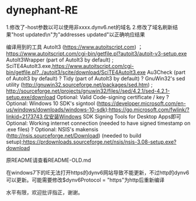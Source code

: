 # dynephant-RE
1.修改了-host参数以可以使用非xxxx.dynv6.net的域名 
2.修改了域名刷新结果"host updated\n"为"addresses updated"以正确响应结果 


编译用到的工具 
AutoIt3 (https://www.autoitscript.com) ； https://www.autoitscript.com/cgi-bin/getfile.pl?autoit3/autoit-v3-setup.exe 
AutoIt3Wrapper (part of AutoIt3 by default) ; SciTE4AutoIt3.exe,https://www.autoitscript.com/cgi-bin/getfile.pl?../autoit3/scite/download/SciTE4AutoIt3.exe 
Au3Check (part of AutoIt3 by default) ? 
Tidy (part of AutoIt3 by default) ? 
GnuWin32's sed utility (http://gnuwin32.sourceforge.net/packages/sed.htm) ; http://sourceforge.net/projects/gnuwin32/files//sed/4.2.1/sed-4.2.1-setup.exe/download 
Optional: Valid Code-signing certificate / key ? 
Optional: Windows 10 SDK's signtool (https://developer.microsoft.com/en-us/windows/downloads/windows-10-sdk);https://go.microsoft.com/fwlink/?linkid=2173743,仅安装Windows SDK Signing Tools for Desktop Apps即可  
Optional: Working internet connection (needed to have signed timestamp on .exe files) ? 
Optional: NSIS's makensis (http://nsis.sourceforge.net/Download) (needed to build setup);https://prdownloads.sourceforge.net/nsis/nsis-3.08-setup.exe?download 

原README请查看README-OLD.md

在windows7下的IE无法打开https的dynv6网站导致不能更新，不过http的dynv6可以更新。可能需要修改$dynv6Protocol = "https"为http后重新编译

水平有限，欢迎批评指正，谢谢。
